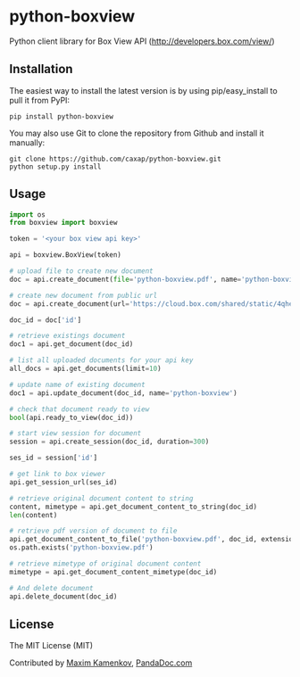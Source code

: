 python-boxview
==============

Python client library for Box View API (http://developers.box.com/view/)

Installation
------------
The easiest way to install the latest version
is by using pip/easy_install to pull it from PyPI:

    pip install python-boxview

You may also use Git to clone the repository from
Github and install it manually:

    git clone https://github.com/caxap/python-boxview.git
    python setup.py install

Usage
-----
```python
import os
from boxview import boxview

token = '<your box view api key>'

api = boxview.BoxView(token)

# upload file to create new document
doc = api.create_document(file='python-boxview.pdf', name='python-boxview')

# create new document from public url
doc = api.create_document(url='https://cloud.box.com/shared/static/4qhegqxubg8ox0uj5ys8.pdf')

doc_id = doc['id']

# retrieve existings document
doc1 = api.get_document(doc_id)

# list all uploaded documents for your api key
all_docs = api.get_documents(limit=10)

# update name of existing document
doc1 = api.update_document(doc_id, name='python-boxview')

# check that document ready to view
bool(api.ready_to_view(doc_id))

# start view session for document
session = api.create_session(doc_id, duration=300)

ses_id = session['id']

# get link to box viewer
api.get_session_url(ses_id)

# retrieve original document content to string 
content, mimetype = api.get_document_content_to_string(doc_id)
len(content)

# retrieve pdf version of document to file
api.get_document_content_to_file('python-boxview.pdf', doc_id, extension='.pdf')
os.path.exists('python-boxview.pdf')

# retrieve mimetype of original document content
mimetype = api.get_document_content_mimetype(doc_id)

# And delete document
api.delete_document(doc_id)
```

License
-------

The MIT License (MIT)

Contributed by [Maxim Kamenkov](https://github.com/caxap/), [PandaDoc.com](http://pandadoc.com/)
